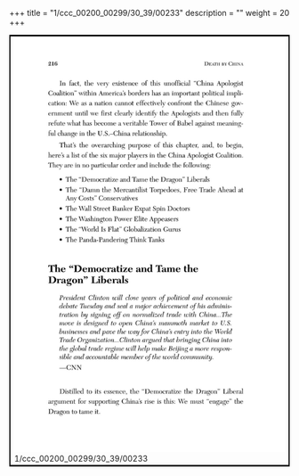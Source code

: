 +++
title = "1/ccc_00200_00299/30_39/00233"
description = ""
weight = 20
+++

<table style="border:2px solid black;max-width:800px;max-height:800px;" 
><tr><td>
<img class="center-fit-jpg"
src="/jpg_/out_jpg_dbc_233.jpg">
1/ccc_00200_00299/30_39/00233
</img></td></tr></table>
